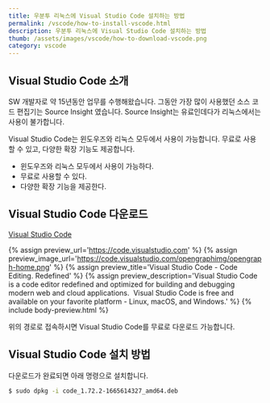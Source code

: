 ```yaml
---
title: 우분투 리눅스에 Visual Studio Code 설치하는 방법
permalink: /vscode/how-to-install-vscode.html
description: 우분투 리눅스에 Visual Studio Code 설치하는 방법
thumb: /assets/images/vscode/how-to-download-vscode.png
category: vscode
---
```


Visual Studio Code 소개
---


SW 개발자로 약 15년동안 업무를 수행해왔습니다. 
그동안 가장 많이 사용했던 소스 코드 편집기는 Source Insight 였습니다. 
Source Insight는 유료인데다가 리눅스에서는 사용이 불가합니다. 


Visual Studio Code는 윈도우즈와 리눅스 모두에서 사용이 가능합니다. 
무료로 사용할 수 있고, 다양한 확장 기능도 제공합니다. 


- 윈도우즈와 리눅스 모두에서 사용이 가능하다. 
- 무료로 사용할 수 있다.
- 다양한 확장 기능을 제공한다.


Visual Studio Code 다운로드
---


[Visual Studio Code](https://code.visualstudio.com "Visual Studio Code Download")

{% assign preview_url='https://code.visualstudio.com' %}
{% assign preview_image_url='https://code.visualstudio.com/opengraphimg/opengraph-home.png' %}
{% assign preview_title='Visual Studio Code - Code Editing. Redefined' %}
{% assign preview_description='Visual Studio Code is a code editor redefined and optimized for building and debugging modern web and cloud applications.  Visual Studio Code is free and available on your favorite platform - Linux, macOS, and Windows.' %}
{% include body-preview.html %}


위의 경로로 접속하시면 Visual Studio Code를 무료로 다운로드 가능합니다. 


Visual Studio Code 설치 방법
---


다운로드가 완료되면 아래 명령으로 설치합니다.


```bash
$ sudo dpkg -i code_1.72.2-1665614327_amd64.deb
```


